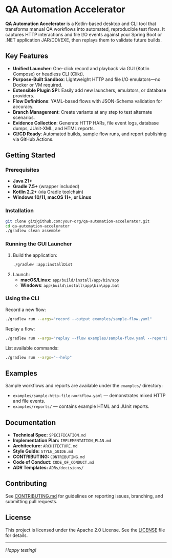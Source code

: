 # QA Automation Accelerator



**QA Automation Accelerator** is a Kotlin-based desktop and CLI tool that transforms manual QA workflows into automated, reproducible test flows. It captures HTTP interactions and file I/O events against your Spring Boot or .NET application JAR/DDl/EXE, then replays them to validate future builds.

## Key Features

- **Unified Launcher**: One-click record and playback via GUI (Kotlin Compose) or headless CLI (Clikt).
- **Purpose-Built Sandbox**: Lightweight HTTP and file I/O emulators—no Docker or VM required.
- **Extensible Plugin SPI**: Easily add new launchers, emulators, or database providers.
- **Flow Definitions**: YAML-based flows with JSON-Schema validation for accuracy.
- **Branch Management**: Create variants at any step to test alternate scenarios.
- **Evidence Collection**: Generate HTTP HARs, file event logs, database dumps, JUnit-XML, and HTML reports.
- **CI/CD Ready**: Automated builds, sample flow runs, and report publishing via GitHub Actions.

## Getting Started

### Prerequisites

- **Java 21+**
- **Gradle 7.5+** (wrapper included)
- **Kotlin 2.2+** (via Gradle toolchain)
- **Windows 10/11, macOS 11+, or Linux**

### Installation

```bash
git clone git@github.com:your-org/qa-automation-accelerator.git
cd qa-automation-accelerator
./gradlew clean assemble
```

### Running the GUI Launcher

1. Build the application:
   ```bash
   ./gradlew :app:installDist
   ```
2. Launch:
   - **macOS/Linux**: `app/build/install/app/bin/app`
   - **Windows**: `app\build\install\app\bin\app.bat`

### Using the CLI

Record a new flow:

```bash
./gradlew run --args="record --output examples/sample-flow.yaml"
```

Replay a flow:

```bash
./gradlew run --args="replay --flow examples/sample-flow.yaml --reportDir reports/"
```

List available commands:

```bash
./gradlew run --args="--help"
```

## Examples

Sample workflows and reports are available under the `examples/` directory:

- `examples/sample-http-file-workflow.yaml` — demonstrates mixed HTTP and file events.
- `examples/reports/` — contains example HTML and JUnit reports.

## Documentation

- **Technical Spec:** `SPECIFICATION.md`
- **Implementation Plan:** `IMPLEMENTATION_PLAN.md`
- **Architecture:** `ARCHITECTURE.md`
- **Style Guide:** `STYLE_GUIDE.md`
- **CONTRIBUTING:** `CONTRIBUTING.md`
- **Code of Conduct:** `CODE_OF_CONDUCT.md`
- **ADR Templates:** `ADRs/decisions/`

## Contributing

See [CONTRIBUTING.md](CONTRIBUTING.md) for guidelines on reporting issues, branching, and submitting pull requests.

## License

This project is licensed under the Apache 2.0 License. See the [LICENSE](LICENSE) file for details.

---

*Happy testing!*

